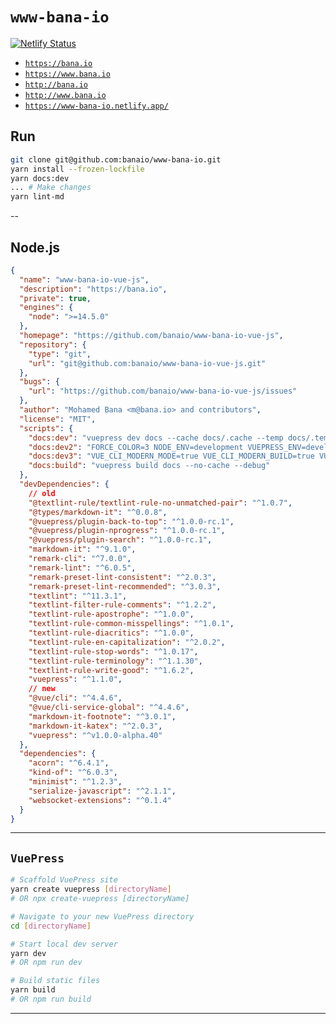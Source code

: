 # `www-bana-io`

[![Netlify Status](https://api.netlify.com/api/v1/badges/79a33623-c57c-489d-a9be-1ce5105f5a0f/deploy-status)](https://app.netlify.com/sites/www-bana-io/deploys)

* [`https://bana.io`](https://bana.io)
* [`https://www.bana.io`](https://www.bana.io)
* [`http://bana.io`](http://bana.io)
* [`http://www.bana.io`](http://www.bana.io)
* [`https://www-bana-io.netlify.app/`](https://www-bana-io.netlify.app/)

## Run

```sh
git clone git@github.com:banaio/www-bana-io.git
yarn install --frozen-lockfile
yarn docs:dev
... # Make changes
yarn lint-md
```

--

## Node.js

```json
{
  "name": "www-bana-io-vue-js",
  "description": "https://bana.io",
  "private": true,
  "engines": {
    "node": ">=14.5.0"
  },
  "homepage": "https://github.com/banaio/www-bana-io-vue-js",
  "repository": {
    "type": "git",
    "url": "git@github.com:banaio/www-bana-io-vue-js.git"
  },
  "bugs": {
    "url": "https://github.com/banaio/www-bana-io-vue-js/issues"
  },
  "author": "Mohamed Bana <m@bana.io> and contributors",
  "license": "MIT",
  "scripts": {
    "docs:dev": "vuepress dev docs --cache docs/.cache --temp docs/.temp --no-clear-screen --no-cache --debug",
    "docs:dev2": "FORCE_COLOR=3 NODE_ENV=development VUEPRESS_ENV=developer vuepress dev docs --cache docs/.cache --temp docs/.temp --no-clear-screen --no-cache --debug",
    "docs:dev3": "VUE_CLI_MODERN_MODE=true VUE_CLI_MODERN_BUILD=true VUE_APP_NODE_ENV=development NODE_DEBUG=webpack FORCE_COLOR=3 NODE_ENV=development VUEPRESS_ENV=developer vuepress dev docs --cache docs/.cache --temp docs/.temp --no-clear-screen --debug",
    "docs:build": "vuepress build docs --no-cache --debug"
  },
  "devDependencies": {
    // old
    "@textlint-rule/textlint-rule-no-unmatched-pair": "^1.0.7",
    "@types/markdown-it": "^0.0.8",
    "@vuepress/plugin-back-to-top": "^1.0.0-rc.1",
    "@vuepress/plugin-nprogress": "^1.0.0-rc.1",
    "@vuepress/plugin-search": "^1.0.0-rc.1",
    "markdown-it": "^9.1.0",
    "remark-cli": "^7.0.0",
    "remark-lint": "^6.0.5",
    "remark-preset-lint-consistent": "^2.0.3",
    "remark-preset-lint-recommended": "^3.0.3",
    "textlint": "^11.3.1",
    "textlint-filter-rule-comments": "^1.2.2",
    "textlint-rule-apostrophe": "^1.0.0",
    "textlint-rule-common-misspellings": "^1.0.1",
    "textlint-rule-diacritics": "^1.0.0",
    "textlint-rule-en-capitalization": "^2.0.2",
    "textlint-rule-stop-words": "^1.0.17",
    "textlint-rule-terminology": "^1.1.30",
    "textlint-rule-write-good": "^1.6.2",
    "vuepress": "^1.1.0",
    // new
    "@vue/cli": "^4.4.6",
    "@vue/cli-service-global": "^4.4.6",
    "markdown-it-footnote": "^3.0.1",
    "markdown-it-katex": "^2.0.3",
    "vuepress": "^v1.0.0-alpha.40"
  },
  "dependencies": {
    "acorn": "^6.4.1",
    "kind-of": "^6.0.3",
    "minimist": "^1.2.3",
    "serialize-javascript": "^2.1.1",
    "websocket-extensions": "^0.1.4"
  }
}
```

---

## `VuePress`

```sh
# Scaffold VuePress site
yarn create vuepress [directoryName]
# OR npx create-vuepress [directoryName]

# Navigate to your new VuePress directory
cd [directoryName]

# Start local dev server
yarn dev
# OR npm run dev

# Build static files
yarn build
# OR npm run build
```

---
